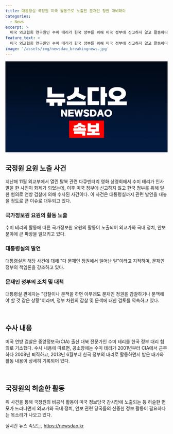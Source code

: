 ```yaml
---
title: 대통령실 국정원 미국 활동으로 노출된 문재인 정권 대비해야
categories:
  - News
excerpt: >
  미국 외교협회 연구원인 수미 테리가 한국 정부를 위해 미국 정부에 신고하지 않고 활동하다가 기소되는 과정에서 국가정보원 요원의 활동이 노출됐다. 대통령실은 이를 문재인 정부의 사안으로 지적하며 관련 정보 활동에 대해 검토할 것을 언급했다. 미국 연방 검찰은 수미 테리를 한국 정부 대리 혐의로 기소하고, 국정원의 허술한 활동이 미국 정보당국에 노출된 것으로 확인돼 외교 관계자들의 신중한 정보 활동을 촉구하는 목소리가 나오고 있다.
feature_text: >
  미국 외교협회 연구원인 수미 테리가 한국 정부를 위해 미국 정부에 신고하지 않고 활동하다가 기소되는 과정에서 국가정보원 요원의 활동이 노출됐다. 대통령실은 이를 문재인 정부의 사안으로 지적하며 관련 정보 활동에 대해 검토할 것을 언급했다. 미국 연방 검찰은 수미 테리를 한국 정부 대리 혐의로 기소하고, 국정원의 허술한 활동이 미국 정보당국에 노출된 것으로 확인돼 외교 관계자들의 신중한 정보 활동을 촉구하는 목소리가 나오고 있다.
image: '/assets/img/newsdao_breakingnews.jpg'
---
```


<p><img src="/assets/img/newsdao_breakingnews.jpg" alt="koreaapp 속보" /></p>

<h2 data-ke-size="size26">국정원 요원 노출 사건</h2>

<p data-ke-size="size16">지난해 11월 외교부에서 열린 탈북 관련 다큐멘터리 영화 상영회에서 수미 테리가 인사말을 한 사진이 화제가 되었는데, 이후 미국 정부에 신고하지 않고 한국 정부를 위해 일한 혐의로 연방 검찰에 의해 수사된 사건이다. 이 사건은 대통령실까지 관련 발언을 내놓을 정도로 큰 이슈로 대두되고 있다.</p>

<h3><b>국가정보원 요원의 활동 노출</b></h3>

<p data-ke-size="size16">수미 테리의 활동에 따른 국가정보원 요원의 활동이 노출되어 외교가와 국내 정치, 안보 분야에 큰 파장을 일으키고 있다.</p>

<h3><b>대통령실의 발언</b></h3>

<p data-ke-size="size16">대통령실은 해당 사건에 대해 "다 문재인 정권에서 일어난 일"이라고 지적하며, 문재인 정부의 책임론을 강조하고 있다.</p>

<h3><b>문재인 정부의 조치 및 대책</b></h3>

<p data-ke-size="size16">대통령실 관계자는 "감찰이나 문책을 하면 아무래도 문재인 정권을 감찰하거나 문책해야 할 것 같은 상황"이라며, 정부 차원의 감찰 및 문책에 대한 검토를 약속하고 있다.</p>

<p data-ke-size="size16">&nbsp;</p>

<h2 data-ke-size="size26">수사 내용</h2>

<p data-ke-size="size16">미국 연방 검찰은 중앙정보국(CIA) 출신 대북 전문가인 수미 테리를 한국 정부 대리 혐의로 기소했다. 수사 내용에 따르면, 공소장에는 수미 테리가 2001년부터 CIA에서 근무하다 2008년 퇴직하고, 2013년 6월부터 한국 정부의 대리로 활동하면서 받은 대가와 활동 내용이 상세히 기록되어 있다.</p>

<p data-ke-size="size16">&nbsp;</p>

<h2 data-ke-size="size26">국정원의 허술한 활동</h2>

<p data-ke-size="size16">위 사건을 통해 국정원의 비공식 활동이 미국 정보당국 감시망에 노출되는 등 허술한 면모가 드러나면서 외교가와 국내 정치, 안보 관련 당국들의 신중한 정보 활동이 필요하다는 목소리가 나오고 있다.</p>
실시간 뉴스 속보는, <a href="https://newsdao.kr" rel="dofollow">https://newsdao.kr</a>


